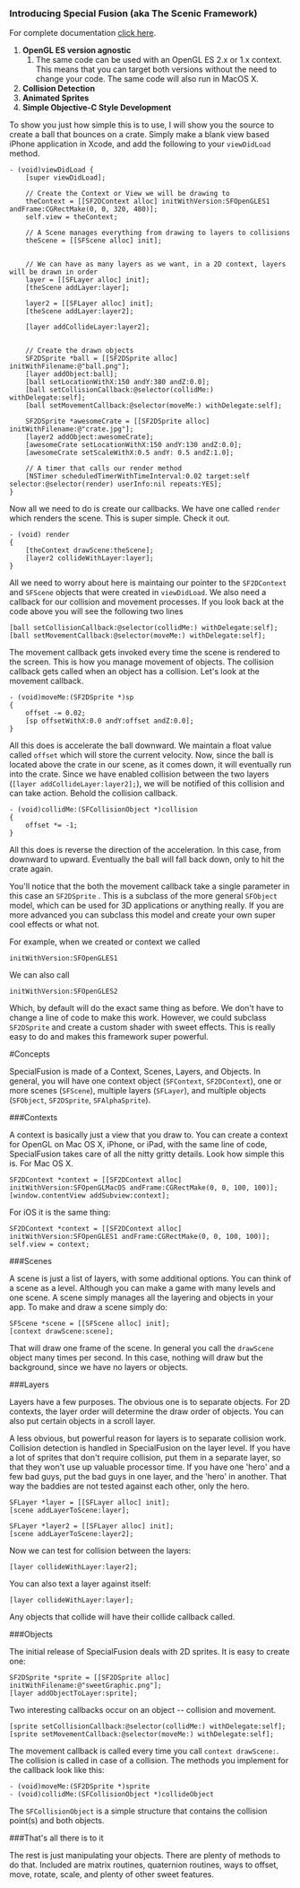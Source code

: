 ### Introducing Special Fusion (aka The Scenic Framework)

For complete documentation [click here](http://special-fusion.com/documentation).

1. **OpenGL ES version agnostic**
	1. The same code can be used with an OpenGL ES 2.x or 1.x context. This means that you can target both versions
without the need to change your code. The same code will also run in MacOS X.
2. **Collision Detection**
2. **Animated Sprites**
3. **Simple Objective-C Style Development**

To show you just how simple this is to use, I will show you the source to create a ball that bounces on a crate. Simply make a blank view based iPhone application in Xcode, and add the following to your `viewDidLoad` method.

	- (void)viewDidLoad {
		[super viewDidLoad];

    	// Create the Context or View we will be drawing to
    	theContext = [[SF2DContext alloc] initWithVersion:SFOpenGLES1 andFrame:CGRectMake(0, 0, 320, 480)];
    	self.view = theContext;

    	// A Scene manages everything from drawing to layers to collisions
    	theScene = [[SFScene alloc] init];


    	// We can have as many layers as we want, in a 2D context, layers will be drawn in order
    	layer = [[SFLayer alloc] init];
    	[theScene addLayer:layer];

    	layer2 = [[SFLayer alloc] init];
    	[theScene addLayer:layer2];

    	[layer addCollideLayer:layer2];


    	// Create the drawn objects
    	SF2DSprite *ball = [[SF2DSprite alloc] initWithFilename:@"ball.png"];
    	[layer addObject:ball];
    	[ball setLocationWithX:150 andY:380 andZ:0.0];
    	[ball setCollisionCallback:@selector(collidMe:) withDelegate:self];
    	[ball setMovementCallback:@selector(moveMe:) withDelegate:self];

    	SF2DSprite *awesomeCrate = [[SF2DSprite alloc] initWithFilename:@"crate.jpg"];
    	[layer2 addObject:awesomeCrate];
    	[awesomeCrate setLocationWithX:150 andY:130 andZ:0.0];      
    	[awesomeCrate setScaleWithX:0.5 andY: 0.5 andZ:1.0];

    	// A timer that calls our render method
    	[NSTimer scheduledTimerWithTimeInterval:0.02 target:self selector:@selector(render) userInfo:nil repeats:YES];
	}

Now all we need to do is create our callbacks. We have one called `render` which renders the scene. This is super simple. 
Check it out.

	- (void) render
	{		
		[theContext drawScene:theScene];
		[layer2 collideWithLayer:layer];
	}
	
All we need to worry about here is maintaing our pointer to the `SF2DContext` and `SFScene` objects that were created in `viewDidLoad`.
We also need a callback for our collision and movement processes. If you look back at the code above you will see the following two lines

	[ball setCollisionCallback:@selector(collidMe:) withDelegate:self];
	[ball setMovementCallback:@selector(moveMe:) withDelegate:self];
	
The movement callback gets invoked every time the scene is rendered to the screen. This is how you manage movement of objects. The
collision callback gets called when an object has a collision. Let's look at the movement callback.

	- (void)moveMe:(SF2DSprite *)sp
	{
		offset -= 0.02;
		[sp offsetWithX:0.0 andY:offset andZ:0.0];
	}

All this does is accelerate the ball downward. We maintain a float value called `offset` which will store the current velocity. Now, since the ball
is located above the crate in our scene, as it comes down, it will eventually run into the crate. Since we have enabled collision between the 
two layers (`[layer addCollideLayer:layer2];`), we will be notified of this collision and can take action. Behold the collision callback.

	- (void)collidMe:(SFCollisionObject *)collision
	{	
		offset *= -1;
	}
	
All this does is reverse the direction of the acceleration. In this case, from downward to upward. Eventually the ball will fall back down, only to hit the crate
again.

You'll notice that the both the movement callback take a single parameter in this case an `SF2DSprite` . This is a subclass of the more general
`SFObject` model, which can be used for 3D applications or anything really. If you are more advanced you can subclass this model and create your own super cool
effects or what not.

For example, when we created or context we called

	initWithVersion:SFOpenGLES1
	
We can also call

	initWithVersion:SFOpenGLES2
	
Which, by default will do the exact same thing as before. We don't have to change a line of code to make this work. However, we could subclass `SF2DSprite`
and create a custom shader with sweet effects. This is really easy to do and makes this framework super powerful.

#Concepts


SpecialFusion is made of a Context, Scenes, Layers, and Objects. In general, you will have one context object (`SFContext`, `SF2DContext`), one or more scenes (`SFScene`), multiple layers (`SFLayer`), and multiple objects (`SFObject`, `SF2DSprite`, `SFAlphaSprite`).

###Contexts

A context is basically just a view that you draw to. You can create a context for OpenGL on Mac OS X, iPhone, or iPad, with the same line of code, SpecialFusion takes care of all the nitty gritty details. Look how simple this is. For Mac OS X.

	SF2DContext *context = [[SF2DContext alloc] initWithVersion:SFOpenGLMacOS andFrame:CGRectMake(0, 0, 100, 100)];	
	[window.contentView addSubview:context];

For iOS it is the same thing:
	
	SF2DContext *context = [[SF2DContext alloc] initWithVersion:SFOpenGLES1 andFrame:CGRectMake(0, 0, 100, 100)];
	self.view = context;
	
###Scenes

A scene is just a list of layers, with some additional options. You can think of a scene as a level. Although you can make a game with many levels and one scene. A scene simply manages all the layering and objects in your app. To make and draw a scene simply do:

	SFScene *scene = [[SFScene alloc] init];
	[context drawScene:scene];
	
That will draw one frame of the scene. In general you call the `drawScene` object many times per second. In this case, nothing will draw but the background, since we have no layers or objects.

###Layers

Layers have a few purposes. The obvious one is to separate objects. For 2D contexts, the layer order will determine the draw order of objects. You can also put certain objects in a scroll layer.

A less obvious, but powerful reason for layers is to separate collision work. Collision detection is handled in SpecialFusion on the layer level. If you have a lot of sprites that don't require collision, put them in a separate layer, so that they won't use up valuable processor time. If you have one 'hero' and a few bad guys, put the bad guys in one layer, and the 'hero' in another. That way the baddies are not tested against each other, only the hero.

	SFLayer *layer = [[SFLayer alloc] init];
	[scene addLayerToScene:layer];
	
	SFLayer *layer2 = [[SFLayer alloc] init];
	[scene addLayerToScene:layer2];
	
Now we can test for collision between the layers:
	
	[layer collideWithLayer:layer2];
	
You can also text a layer against itself:

	[layer collideWithLayer:layer];
	
Any objects that collide will have their collide callback called.

###Objects

The initial release of SpecialFusion deals with 2D sprites. It is easy to create one:

	SF2DSprite *sprite = [[SF2DSprite alloc] initWithFilename:@"sweetGraphic.png"];
	[layer addObjectToLayer:sprite];
	
Two interesting callbacks occur on an object -- collision and movement.

	[sprite setCollisionCallback:@selector(collidMe:) withDelegate:self];
	[sprite setMovementCallback:@selector(moveMe:) withDelegate:self];
	
The movement callback is called every time you call `context drawScene:`. The collision is called in case of a collision. The methods you implement for the callback look like this:

	- (void)moveMe:(SF2DSprite *)sprite
	- (void)collidMe:(SFCollisionObject *)collideObject
	
The `SFCollisionObject` is a simple structure that contains the collision point(s) and both objects.

###That's all there is to it

The rest is just manipulating your objects. There are plenty of methods to do that. Included are matrix routines, quaternion routines, ways to offset, move, rotate, scale, and plenty of other sweet features.
